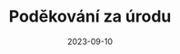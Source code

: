---
title: Poděkování za úrodu
layout: gallery
type: gallery
date: 2023-09-10
imgseries: 2023
gallery: podekovani-za-urodu-2023
titimg: /imgs/gallery/podekovani-za-urodu-2023/title.jpg
---